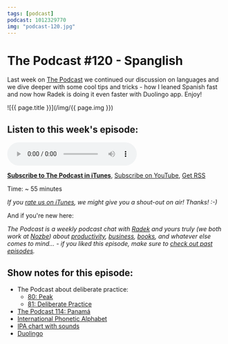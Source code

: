 ```yaml
---
tags: [podcast]
podcast: 1012329770
img: "podcast-120.jpg"
---
```


# The Podcast #120 - Spanglish

Last week on [The Podcast][p] we continued our discussion on languages and we dive deeper with some cool tips and tricks - how I leaned Spanish fast and now how Radek is doing it even faster with Duolingo app. Enjoy!

<!--More-->

![{{ page.title }}](/img/{{ page.img }})

## Listen to this week's episode:

<audio controls>
<source src="https://files.nozbe.com/podcast/120.mp3" type="audio/mpeg">
</audio>

**[Subscribe to The Podcast in iTunes][i]**, [Subscribe on YouTube][y], [Get RSS][rss]

Time: ~ 55 minutes

*If you [rate us on iTunes][i], we might give you a shout-out on air! Thanks! :-)*

And if you're new here:

*The Podcast is a weekly podcast chat with [Radek][r] and yours truly (we both work at [Nozbe][n]) about [productivity](/productivity), [business](/business), [books](/books), and whatever else comes to mind… - if you liked this episode, make sure to [check out past episodes](/podcast).*

## Show notes for this episode:

  * The Podcast about deliberate practice:
    * [80: Peak](/podcast-80)
    * [81: Deliberate Practice](/podcast-81)
  * [The Podcast 114: Panamá](/podcast-114)
  * [International Phonetic Alphabet](https://en.wikipedia.org/wiki/International_Phonetic_Alphabet)
  * [IPA chart with sounds](http://www.internationalphoneticalphabet.org/ipa-sounds/ipa-chart-with-sounds/)
  * [Duolingo](https://www.duolingo.com/)

[y]: https://michael.gratis/thepodcastyt
[rss]: https://thepodcast.fm/episodes?format=RSS
[e]: /podcast-120

[p]: /podcast
[n]: https://nozbe.com/?a=mike
[r]: https://michael.gratis/radex
[i]: https://michael.gratis/thepodcast
[o]: https://michael.gratis/ipadonly

